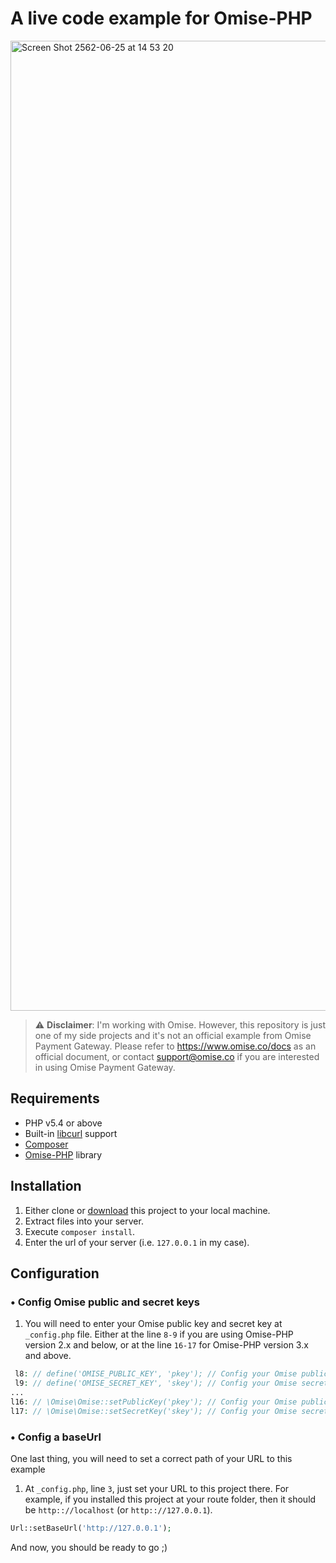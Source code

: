 # A live code example for Omise-PHP

<img width="1552" alt="Screen Shot 2562-06-25 at 14 53 20" src="https://user-images.githubusercontent.com/2154669/60075965-01d30180-9759-11e9-91f5-116c73cbb264.png">

> ⚠️ **Disclaimer**: I'm working with Omise. However, this repository is just one of my side projects and it's not an official example from Omise Payment Gateway. Please refer to https://www.omise.co/docs as an official document, or contact support@omise.co if you are interested in using Omise Payment Gateway.

## Requirements

* PHP v5.4 or above
* Built-in [libcurl](http://php.net/manual/en/book.curl.php) support
* [Composer](https://getcomposer.org/download/)
* [Omise-PHP](https://github.com/omise/omise-php) library

## Installation

1. Either clone or [download](https://github.com/guzzilar/omise-php-examples/archive/master.zip) this project to your local machine.
2. Extract files into your server.
3. Execute `composer install`.
4. Enter the url of your server (i.e. `127.0.0.1` in my case).

## Configuration

### • Config Omise public and secret keys

1. You will need to enter your Omise public key and secret key at `_config.php` file. Either at the line `8-9` if you are using Omise-PHP version 2.x and below, or at the line `16-17` for Omise-PHP version 3.x and above.
```php
 l8: // define('OMISE_PUBLIC_KEY', 'pkey'); // Config your Omise public key (Omise-PHP v2.x and below).
 l9: // define('OMISE_SECRET_KEY', 'skey'); // Config your Omise secret key (Omise-PHP v2.x and below).
...
l16: // \Omise\Omise::setPublicKey('pkey'); // Config your Omise public key (Omise-PHP v3.x and above).
l17: // \Omise\Omise::setSecretKey('skey'); // Config your Omise secret key (Omise-PHP v3.x and above).
```

### • Config a baseUrl

One last thing, you will need to set a correct path of your URL to this example

1. At `_config.php`, line `3`, just set your URL to this project there.
For example, if you installed this project at your route folder, then it should be `http:://localhost` (or `http:://127.0.0.1`).
```php
Url::setBaseUrl('http://127.0.0.1');
```

And now, you should be ready to go ;) 
